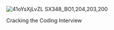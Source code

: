 
![41oYsXjLvZL _SX348_BO1,204,203,200_](https://user-images.githubusercontent.com/69050649/118623522-c5439f80-b7e1-11eb-96ab-3385abd453ae.jpg)

Cracking the Coding Interview
